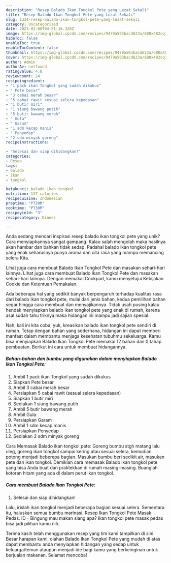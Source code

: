 ```yaml
---
description: "Resep Balado Ikan Tongkol Pete yang Lezat Sekali"
title: "Resep Balado Ikan Tongkol Pete yang Lezat Sekali"
slug: 1334-resep-balado-ikan-tongkol-pete-yang-lezat-sekali
category: Uncategorized
date: 2023-02-08T04:51:18.326Z
image: https://img-global.cpcdn.com/recipes/9479a503bacd623a/680x482cq70/balado-ikan-tongkol-pete-foto-resep-utama.jpg
hideToc: false
enableToc: true
enableTocContent: false
thumbnail: https://img-global.cpcdn.com/recipes/9479a503bacd623a/680x482cq70/balado-ikan-tongkol-pete-foto-resep-utama.jpg
cover: https://img-global.cpcdn.com/recipes/9479a503bacd623a/680x482cq70/balado-ikan-tongkol-pete-foto-resep-utama.jpg
author: Admin
authorAv: notfound
ratingvalue: 4.8
reviewcount: 24
recipeingredient:
- "1 pack ikan Tongkol yang sudah dikukus"
- " Pete besar"
- "3 cabai merah besar"
- "5 cabai rawit sesuai selera kepedasan"
- "1 butir miri"
- "1 siung bawang putih"
- "5 butir bawang merah"
- " Gula"
- " Garam"
- "1 sdm kecap manis"
- " Penyedap"
- "2 sdm minyak goreng"
recipeinstructions:

- "Selesai dan siap dihidangkan!"
categories:
- Resep
tags:
- balado
- ikan
- tongkol

katakunci: balado ikan tongkol 
nutrition: 137 calories
recipecuisine: Indonesian
preptime: "PT28M"
cooktime: "PT30M"
recipeyield: "3"
recipecategory: Dinner

---
```





Anda sedang mencari inspirasi resep balado ikan tongkol pete yang unik? Cara menyiapkannya sangat gampang. Kalau salah mengolah maka hasilnya akan hambar dan bahkan tidak sedap. Padahal balado ikan tongkol pete yang enak seharusnya punya aroma dan cita rasa yang mampu memancing selera Kita.





Lihat juga cara membuat Balado Ikan Tongkol Pete dan masakan sehari-hari lainnya. Lihat juga cara membuat Balado Ikan Tongkol Pete dan masakan sehari-hari lainnya. Dengan memakai Cookpad, kamu menyetujui Kebijakan Cookie dan Ketentuan Pemakaian.

Ada beberapa hal yang sedikit banyak berpengaruh terhadap kualitas rasa dari balado ikan tongkol pete, mulai dari jenis bahan, kedua pemilihan bahan segar hingga cara membuat dan menyajikannya. Tidak usah pusing kalau hendak menyiapkan balado ikan tongkol pete yang enak di rumah, karena asal sudah tahu triknya maka hidangan ini mampu jadi sajian spesial.






Nah, kali ini kita coba, yuk, kreasikan balado ikan tongkol pete sendiri di rumah. Tetap dengan bahan yang sederhana, hidangan ini dapat memberi manfaat dalam membantu menjaga kesehatan tubuhmu sekeluarga. Kamu bisa menyiapkan Balado Ikan Tongkol Pete memakai 12 bahan dan 0 tahap pembuatan. Berikut ini cara untuk membuat hidangannya.

<!--inarticleads1-->

##### Bahan-bahan dan bumbu yang digunakan dalam menyiapkan Balado Ikan Tongkol Pete:

1. Ambil 1 pack ikan Tongkol yang sudah dikukus
1. Siapkan  Pete besar
1. Ambil 3 cabai merah besar
1. Persiapkan 5 cabai rawit (sesuai selera kepedasan)
1. Siapkan 1 butir miri
1. Sediakan 1 siung bawang putih
1. Ambil 5 butir bawang merah
1. Ambil  Gula
1. Persiapkan  Garam
1. Ambil 1 sdm kecap manis
1. Persiapkan  Penyedap
1. Sediakan 2 sdm minyak goreng


Cara Memasak Balado ikan tongkol pete: Goreng bumbu stgh matang lalu uleg, goreng ikan tongkol sampai kering atau sesuai selera, kemudian potong menjadi beberepa bagian. Masukan bumbu beri sedikit air, masukan pete dan ikan tongkol. Demikian cara memasak Balado ikan tongkol pete yang bisa Anda buat dan praktekkan di rumah masing-masing. Buanglah kotoran hitam yang ada di dalam perut ikan tongkol. 

<!--inarticleads2-->

##### Cara membuat Balado Ikan Tongkol Pete:


1. Selesai dan siap dihidangkan!

Lalu, irislah ikan tongkol menjadi beberapa bagian sesuai selera. Sementara itu, haluskan semua bumbu marinasi. Resep Ikan Tongkol Pete Masak Pedas. ID - Bingung mau makan siang apa? Ikan tongkol pete masak pedas bisa jadi pilihan kamu nih. 

Terima kasih telah menggunakan resep yang tim kami tampilkan di sini. Besar harapan kami, olahan Balado Ikan Tongkol Pete yang mudah di atas dapat membantu anda menyiapkan hidangan yang sedap untuk keluarga/teman ataupun menjadi ide bagi kamu yang berkeinginan untuk berjualan makanan. Selamat mencoba!
